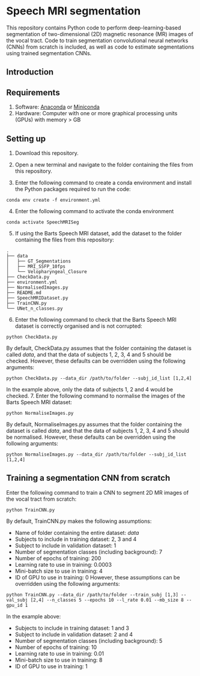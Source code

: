 # Speech MRI segmentation
This repository contains Python code to perform deep-learning-based segmentation of two-dimensional (2D) magnetic resonance (MR) images of the vocal tract. Code to train segmentation convolutional neural networks (CNNs) from scratch is included, as well as code to estimate segmentations using trained segmentation CNNs. 

## Introduction



## Requirements

1. Software: [Anaconda](https://www.anaconda.com/products/distribution) or [Miniconda](https://docs.conda.io/en/latest/miniconda.html)
2. Hardware: Computer with one or more graphical processing units (GPUs) with memory > GB

## Setting up

1. Download this repository.

2. Open a new terminal and navigate to the folder containing the files from this repository.

3. Enter the following command to create a conda environment and install the Python packages required to run the code:
```
conda env create -f environment.yml
```
4. Enter the following command to activate the conda environment
```
conda activate SpeechMRISeg
```
5. If using the Barts Speech MRI dataset, add the dataset to the folder containing the files from this repository:
```
.
├── data
│   ├── GT_Segmentations
│   ├── MRI_SSFP_10fps
│   └── Velopharyngeal_Closure
├── CheckData.py
├── environment.yml
├── NormalisedImages.py
├── README.md
├── SpeechMRIDataset.py
├── TrainCNN.py
└── UNet_n_classes.py
```
6. Enter the following command to check that the Barts Speech MRI dataset is correctly organised and is not corrupted:
```
python CheckData.py
```
By default, CheckData.py assumes that the folder containing the dataset is called *data*, and that the data of subjects 1, 2, 3, 4 and 5 should be checked. However, these defaults can be overridden using the following arguments:
```
python CheckData.py --data_dir /path/to/folder --subj_id_list [1,2,4]
```
In the example above, only the data of subjects 1, 2 and 4 would be checked.
7. Enter the following command to normalise the images of the Barts Speech MRI dataset:
```
python NormaliseImages.py
```
By default, NormaliseImages.py assumes that the folder containing the dataset is called *data*, and that the data of subjects 1, 2, 3, 4 and 5 should be normalised. However, these defaults can be overridden using the following arguments:
```
python NormaliseImages.py --data_dir /path/to/folder --subj_id_list [1,2,4]
```

## Training a segmentation CNN from scratch
Enter the following command to train a CNN to segment 2D MR images of the vocal tract from scratch:
```
python TrainCNN.py
```
By default, TrainCNN.py makes the following assumptions:
- Name of folder containing the entire dataset: *data*
- Subjects to include in training dataset: 2, 3 and 4
- Subject to include in validation dataset: 1
- Number of segmentation classes (including background): 7
- Number of epochs of training: 200
- Learning rate to use in training: 0.0003
- Mini-batch size to use in training: 4
- ID of GPU to use in training: 0
However, these assumptions can be overridden using the following arguments:
```
python TrainCNN.py --data_dir /path/to/folder --train_subj [1,3] --val_subj [2,4] --n_classes 5 --epochs 10 --l_rate 0.01 --mb_size 8 --gpu_id 1
```
In the example above:
- Subjects to include in training dataset: 1 and 3
- Subject to include in validation dataset: 2 and 4
- Number of segmentation classes (including background): 5
- Number of epochs of training: 10
- Learning rate to use in training: 0.01
- Mini-batch size to use in training: 8
- ID of GPU to use in training: 1
